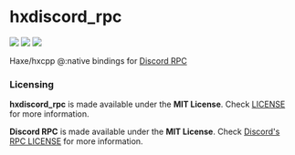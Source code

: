 # hxdiscord_rpc

![](https://img.shields.io/github/repo-size/MAJigsaw77/hxdiscord_rpc) ![](https://badgen.net/github/open-issues/MAJigsaw77/hxdiscord_rpc) ![](https://badgen.net/badge/license/MIT/green)

Haxe/hxcpp @:native bindings for [Discord RPC](https://github.com/discord/discord-rpc)

### Licensing

**hxdiscord_rpc** is made available under the **MIT License**. Check [LICENSE](./LICENSE) for more information.

**Discord RPC** is made available under the **MIT License**. Check [Discord's RPC LICENSE](https://github.com/discord/discord-rpc/blob/master/LICENSE) for more information.
